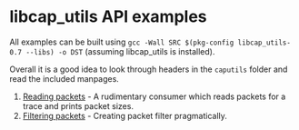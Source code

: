 libcap_utils API examples
=========================

All examples can be built using `gcc -Wall SRC $(pkg-config libcap_utils-0.7 --libs) -o DST` (assuming libcap_utils is installed).

Overall it is a good idea to look through headers in the `caputils` folder and read the included manpages.

1. [Reading packets](01-reading_packets.c) - A rudimentary consumer which reads packets for a trace and prints packet sizes.
1. [Filtering packets](02-filtering_packets.c) - Creating packet filter pragmatically.
